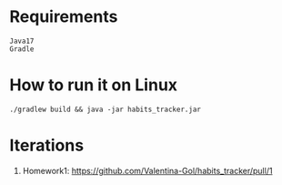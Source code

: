 # Requirements
```
Java17
Gradle
```

# How to run it on Linux
```
./gradlew build && java -jar habits_tracker.jar
```


# Iterations
1. Homework1: https://github.com/Valentina-Gol/habits_tracker/pull/1